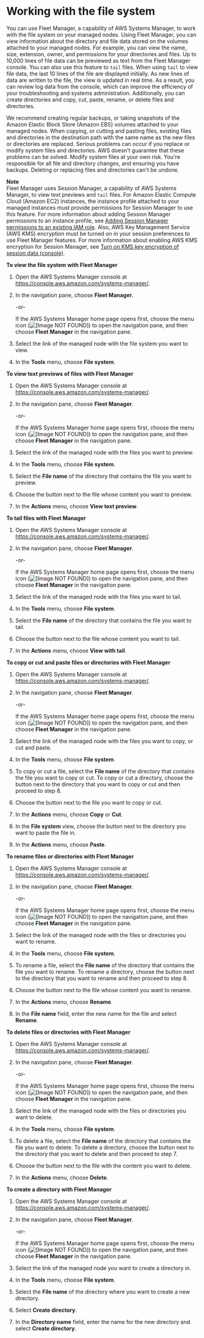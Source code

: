 # Working with the file system<a name="fleet-file-management"></a>

You can use Fleet Manager, a capability of AWS Systems Manager, to work with the file system on your managed nodes\. Using Fleet Manager, you can view information about the directory and file data stored on the volumes attached to your managed nodes\. For example, you can view the name, size, extension, owner, and permissions for your directories and files\. Up to 10,000 lines of file data can be previewed as text from the Fleet Manager console\. You can also use this feature to `tail` files\. When using `tail` to view file data, the last 10 lines of the file are displayed initially\. As new lines of data are written to the file, the view is updated in real time\. As a result, you can review log data from the console, which can improve the efficiency of your troubleshooting and systems administration\. Additionally, you can create directories and copy, cut, paste, rename, or delete files and directories\.

We recommend creating regular backups, or taking snapshots of the Amazon Elastic Block Store \(Amazon EBS\) volumes attached to your managed nodes\. When copying, or cutting and pasting files, existing files and directories in the destination path with the same name as the new files or directories are replaced\. Serious problems can occur if you replace or modify system files and directories\. AWS doesn't guarantee that these problems can be solved\. Modify system files at your own risk\. You're responsible for all file and directory changes, and ensuring you have backups\. Deleting or replacing files and directories can't be undone\.

**Note**  
Fleet Manager uses Session Manager, a capability of AWS Systems Manager, to view text previews and `tail` files\. For Amazon Elastic Compute Cloud \(Amazon EC2\) instances, the instance profile attached to your managed instances must provide permissions for Session Manager to use this feature\. For more information about adding Session Manager permissions to an instance profile, see [Adding Session Manager permissions to an existing IAM role](getting-started-add-permissions-to-existing-profile.md)\. Also, AWS Key Management Service \(AWS KMS\) encryption must be turned on in your session preferences to use Fleet Manager features\. For more information about enabling AWS KMS encryption for Session Manager, see [Turn on KMS key encryption of session data \(console\)](session-preferences-enable-encryption.md)\.

**To view the file system with Fleet Manager**

1. Open the AWS Systems Manager console at [https://console\.aws\.amazon\.com/systems\-manager/](https://console.aws.amazon.com/systems-manager/)\.

1. In the navigation pane, choose **Fleet Manager**\.

   \-or\-

   If the AWS Systems Manager home page opens first, choose the menu icon \(![\[Image NOT FOUND\]](http://docs.aws.amazon.com/systems-manager/latest/userguide/images/menu-icon-small.png)\) to open the navigation pane, and then choose **Fleet Manager** in the navigation pane\.

1. Select the link of the managed node with the file system you want to view\.

1. In the **Tools** menu, choose **File system**\.

**To view text previews of files with Fleet Manager**

1. Open the AWS Systems Manager console at [https://console\.aws\.amazon\.com/systems\-manager/](https://console.aws.amazon.com/systems-manager/)\.

1. In the navigation pane, choose **Fleet Manager**\.

   \-or\-

   If the AWS Systems Manager home page opens first, choose the menu icon \(![\[Image NOT FOUND\]](http://docs.aws.amazon.com/systems-manager/latest/userguide/images/menu-icon-small.png)\) to open the navigation pane, and then choose **Fleet Manager** in the navigation pane\.

1. Select the link of the managed node with the files you want to preview\.

1. In the **Tools** menu, choose **File system**\.

1. Select the **File name** of the directory that contains the file you want to preview\.

1. Choose the button next to the file whose content you want to preview\.

1. In the **Actions** menu, choose **View text preview**\.

**To tail files with Fleet Manager**

1. Open the AWS Systems Manager console at [https://console\.aws\.amazon\.com/systems\-manager/](https://console.aws.amazon.com/systems-manager/)\.

1. In the navigation pane, choose **Fleet Manager**\.

   \-or\-

   If the AWS Systems Manager home page opens first, choose the menu icon \(![\[Image NOT FOUND\]](http://docs.aws.amazon.com/systems-manager/latest/userguide/images/menu-icon-small.png)\) to open the navigation pane, and then choose **Fleet Manager** in the navigation pane\.

1. Select the link of the managed node with the files you want to tail\.

1. In the **Tools** menu, choose **File system**\.

1. Select the **File name** of the directory that contains the file you want to tail\.

1. Choose the button next to the file whose content you want to tail\.

1. In the **Actions** menu, choose **View with tail**\.

**To copy or cut and paste files or directories with Fleet Manager**

1. Open the AWS Systems Manager console at [https://console\.aws\.amazon\.com/systems\-manager/](https://console.aws.amazon.com/systems-manager/)\.

1. In the navigation pane, choose **Fleet Manager**\.

   \-or\-

   If the AWS Systems Manager home page opens first, choose the menu icon \(![\[Image NOT FOUND\]](http://docs.aws.amazon.com/systems-manager/latest/userguide/images/menu-icon-small.png)\) to open the navigation pane, and then choose **Fleet Manager** in the navigation pane\.

1. Select the link of the managed node with the files you want to copy, or cut and paste\.

1. In the **Tools** menu, choose **File system**\.

1. To copy or cut a file, select the **File name** of the directory that contains the file you want to copy or cut\. To copy or cut a directory, choose the button next to the directory that you want to copy or cut and then proceed to step 8\.

1. Choose the button next to the file you want to copy or cut\.

1. In the **Actions** menu, choose **Copy** or **Cut**\.

1. In the **File system** view, choose the button next to the directory you want to paste the file in\.

1. In the **Actions** menu, choose **Paste**\.

**To rename files or directories with Fleet Manager**

1. Open the AWS Systems Manager console at [https://console\.aws\.amazon\.com/systems\-manager/](https://console.aws.amazon.com/systems-manager/)\.

1. In the navigation pane, choose **Fleet Manager**\.

   \-or\-

   If the AWS Systems Manager home page opens first, choose the menu icon \(![\[Image NOT FOUND\]](http://docs.aws.amazon.com/systems-manager/latest/userguide/images/menu-icon-small.png)\) to open the navigation pane, and then choose **Fleet Manager** in the navigation pane\.

1. Select the link of the managed node with the files or directories you want to rename\.

1. In the **Tools** menu, choose **File system**\.

1. To rename a file, select the **File name** of the directory that contains the file you want to rename\. To rename a directory, choose the button next to the directory that you want to rename and then proceed to step 8\.

1. Choose the button next to the file whose content you want to rename\.

1. In the **Actions** menu, choose **Rename**\.

1. In the **File name** field, enter the new name for the file and select **Rename**\.

**To delete files or directories with Fleet Manager**

1. Open the AWS Systems Manager console at [https://console\.aws\.amazon\.com/systems\-manager/](https://console.aws.amazon.com/systems-manager/)\.

1. In the navigation pane, choose **Fleet Manager**\.

   \-or\-

   If the AWS Systems Manager home page opens first, choose the menu icon \(![\[Image NOT FOUND\]](http://docs.aws.amazon.com/systems-manager/latest/userguide/images/menu-icon-small.png)\) to open the navigation pane, and then choose **Fleet Manager** in the navigation pane\.

1. Select the link of the managed node with the files or directories you want to delete\.

1. In the **Tools** menu, choose **File system**\.

1. To delete a file, select the **File name** of the directory that contains the file you want to delete\. To delete a directory, choose the button next to the directory that you want to delete and then proceed to step 7\.

1. Choose the button next to the file with the content you want to delete\.

1. In the **Actions** menu, choose **Delete**\.

**To create a directory with Fleet Manager**

1. Open the AWS Systems Manager console at [https://console\.aws\.amazon\.com/systems\-manager/](https://console.aws.amazon.com/systems-manager/)\.

1. In the navigation pane, choose **Fleet Manager**\.

   \-or\-

   If the AWS Systems Manager home page opens first, choose the menu icon \(![\[Image NOT FOUND\]](http://docs.aws.amazon.com/systems-manager/latest/userguide/images/menu-icon-small.png)\) to open the navigation pane, and then choose **Fleet Manager** in the navigation pane\.

1. Select the link of the managed node you want to create a directory in\.

1. In the **Tools** menu, choose **File system**\.

1. Select the **File name** of the directory where you want to create a new directory\.

1. Select **Create directory**\.

1. In the **Directory name** field, enter the name for the new directory and select **Create directory**\.
